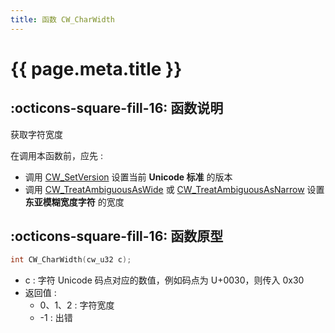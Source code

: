 ```yaml
---
title: 函数 CW_CharWidth
---
```


# {{ page.meta.title }}

## :octicons-square-fill-16: 函数说明

获取字符宽度

在调用本函数前，应先 :

- 调用 [CW_SetVersion](CW_SetVersion.md) 设置当前 **Unicode 标准** 的版本
- 调用 [CW_TreatAmbiguousAsWide](CW_TreatAmbiguousAsWide.md) 或 [CW_TreatAmbiguousAsNarrow](CW_TreatAmbiguousAsNarrow.md) 设置 **东亚模糊宽度字符** 的宽度

## :octicons-square-fill-16: 函数原型

```C
int CW_CharWidth(cw_u32 c);
```

- c : 字符 Unicode 码点对应的数值，例如码点为 U+0030，则传入 0x30
- 返回值 :
    - 0、1、2 : 字符宽度
	- -1 : 出错
